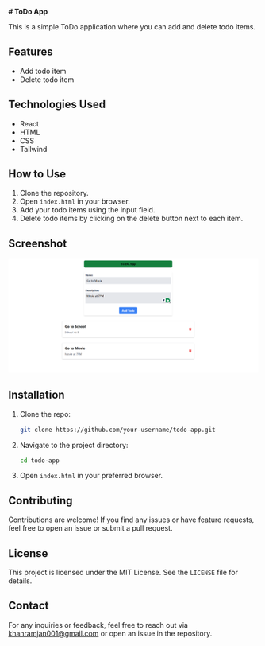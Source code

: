 **# ToDo App**

This is a simple ToDo application where you can add and delete todo items.

## Features
- Add todo item
- Delete todo item

## Technologies Used
- React
- HTML
- CSS
- Tailwind

## How to Use
1. Clone the repository.
2. Open `index.html` in your browser.
3. Add your todo items using the input field.
4. Delete todo items by clicking on the delete button next to each item.

## Screenshot
![ToDo App Screenshot](src/assets/image/todo_app_ss.png)

## Installation
1. Clone the repo:
   ```sh
   git clone https://github.com/your-username/todo-app.git
   ```
2. Navigate to the project directory:
   ```sh
   cd todo-app
   ```
3. Open `index.html` in your preferred browser.

## Contributing
Contributions are welcome! If you find any issues or have feature requests, feel free to open an issue or submit a pull request.

## License
This project is licensed under the MIT License. See the `LICENSE` file for details.

## Contact
For any inquiries or feedback, feel free to reach out via khanramjan001@gmail.com or open an issue in the repository.

